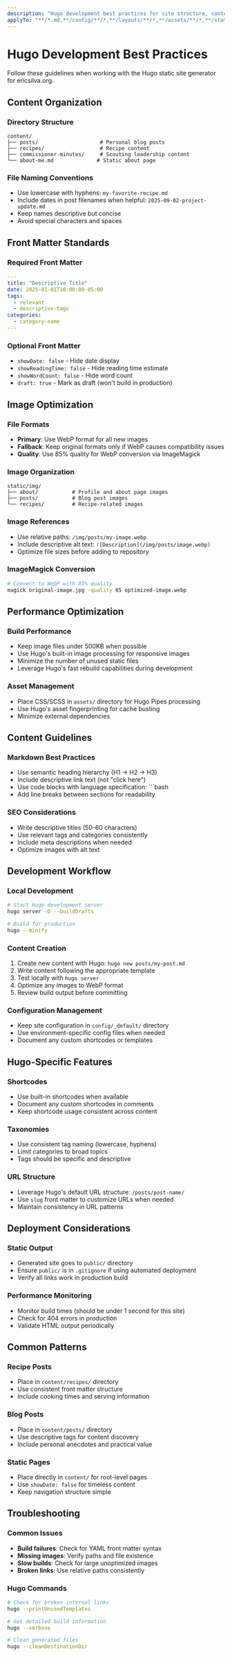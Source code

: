 ```yaml
---
description: "Hugo development best practices for site structure, content organization, and performance optimization"
applyTo: "**/*.md,**/config/**/*,**/layouts/**/*,**/assets/**/*,**/static/**/*"
---
```


# Hugo Development Best Practices

Follow these guidelines when working with the Hugo static site generator for ericsilva.org.

## Content Organization

### Directory Structure
```
content/
├── posts/                    # Personal blog posts
├── recipes/                  # Recipe content
├── commissioner-minutes/     # Scouting leadership content
└── about-me.md              # Static about page
```

### File Naming Conventions
- Use lowercase with hyphens: `my-favorite-recipe.md`
- Include dates in post filenames when helpful: `2025-09-02-project-update.md`
- Keep names descriptive but concise
- Avoid special characters and spaces

## Front Matter Standards

### Required Front Matter
```yaml
---
title: "Descriptive Title"
date: 2025-01-01T10:00:00-05:00
tags:
  - relevant
  - descriptive-tags
categories:
  - category-name
---
```

### Optional Front Matter
- `showDate: false` - Hide date display
- `showReadingTime: false` - Hide reading time estimate
- `showWordCount: false` - Hide word count
- `draft: true` - Mark as draft (won't build in production)

## Image Optimization

### File Formats
- **Primary**: Use WebP format for all new images
- **Fallback**: Keep original formats only if WebP causes compatibility issues
- **Quality**: Use 85% quality for WebP conversion via ImageMagick

### Image Organization
```
static/img/
├── about/           # Profile and about page images
├── posts/           # Blog post images
└── recipes/         # Recipe-related images
```

### Image References
- Use relative paths: `/img/posts/my-image.webp`
- Include descriptive alt text: `![Description](/img/posts/image.webp)`
- Optimize file sizes before adding to repository

### ImageMagick Conversion
```bash
# Convert to WebP with 85% quality
magick original-image.jpg -quality 85 optimized-image.webp
```

## Performance Optimization

### Build Performance
- Keep image files under 500KB when possible
- Use Hugo's built-in image processing for responsive images
- Minimize the number of unused static files
- Leverage Hugo's fast rebuild capabilities during development

### Asset Management
- Place CSS/SCSS in `assets/` directory for Hugo Pipes processing
- Use Hugo's asset fingerprinting for cache busting
- Minimize external dependencies

## Content Guidelines

### Markdown Best Practices
- Use semantic heading hierarchy (H1 → H2 → H3)
- Include descriptive link text (not "click here")
- Use code blocks with language specification: ```bash
- Add line breaks between sections for readability

### SEO Considerations
- Write descriptive titles (50-60 characters)
- Use relevant tags and categories consistently
- Include meta descriptions when needed
- Optimize images with alt text

## Development Workflow

### Local Development
```bash
# Start Hugo development server
hugo server -D --buildDrafts

# Build for production
hugo --minify
```

### Content Creation
1. Create new content with Hugo: `hugo new posts/my-post.md`
2. Write content following the appropriate template
3. Test locally with `hugo server`
4. Optimize any images to WebP format
5. Review build output before committing

### Configuration Management
- Keep site configuration in `config/_default/` directory
- Use environment-specific config files when needed
- Document any custom shortcodes or templates

## Hugo-Specific Features

### Shortcodes
- Use built-in shortcodes when available
- Document any custom shortcodes in comments
- Keep shortcode usage consistent across content

### Taxonomies
- Use consistent tag naming (lowercase, hyphens)
- Limit categories to broad topics
- Tags should be specific and descriptive

### URL Structure
- Leverage Hugo's default URL structure: `/posts/post-name/`
- Use `slug` front matter to customize URLs when needed
- Maintain consistency in URL patterns

## Deployment Considerations

### Static Output
- Generated site goes to `public/` directory
- Ensure `public/` is in `.gitignore` if using automated deployment
- Verify all links work in production build

### Performance Monitoring
- Monitor build times (should be under 1 second for this site)
- Check for 404 errors in production
- Validate HTML output periodically

## Common Patterns

### Recipe Posts
- Place in `content/recipes/` directory
- Use consistent front matter structure
- Include cooking times and serving information

### Blog Posts
- Place in `content/posts/` directory
- Use descriptive tags for content discovery
- Include personal anecdotes and practical value

### Static Pages
- Place directly in `content/` for root-level pages
- Use `showDate: false` for timeless content
- Keep navigation structure simple

## Troubleshooting

### Common Issues
- **Build failures**: Check for YAML front matter syntax
- **Missing images**: Verify paths and file existence
- **Slow builds**: Check for large unoptimized images
- **Broken links**: Use relative paths consistently

### Hugo Commands
```bash
# Check for broken internal links
hugo --printUnusedTemplates

# Get detailed build information
hugo --verbose

# Clean generated files
hugo --cleanDestinationDir
```
